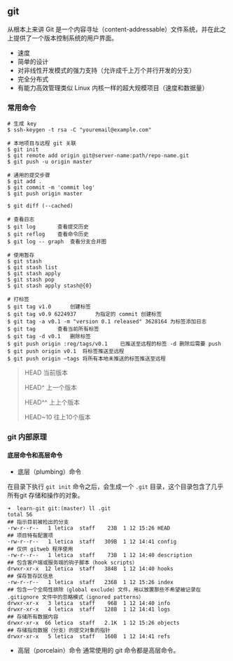 ## git

从根本上来讲 Git 是一个内容寻址（content-addressable）文件系统，并在此之上提供了一个版本控制系统的用户界面。 

- 速度
- 简单的设计
- 对非线性开发模式的强力支持（允许成千上万个并行开发的分支）
- 完全分布式
- 有能力高效管理类似 Linux 内核一样的超大规模项目（速度和数据量）


### 常用命令

```
# 生成 key
$ ssh-keygen -t rsa -C "youremail@example.com"

# 本地项目与远程 git 关联
$ git init
$ git remote add origin git@server-name:path/repo-name.git
$ git push -u origin master

# 通用的提交步骤
$ git add .
$ git commit -m 'commit log'
$ git push origin master

$ git diff (--cached)

# 查看日志
$ git log		查看提交历史
$ git reflog	查看命令历史
$ git log -- graph	查看分支合并图

# 使用暂存
$ git stash
$ git stash list
$ git stash apply
$ git stash pop
$ git stash apply stash@{0}

# 打标签
$ git tag v1.0		创建标签
$ git tag v0.9 6224937		为指定的 commit 创建标签
$ git tag -a v0.1 -m "version 0.1 released" 3628164	为标签添加日志
$ git tag		查看当前所有标签
$ git tag -d v0.1	删除标签
$ git push origin :reg/tags/v0.1	已推送至远程的标签 -d 删除后需要 push
$ git push origin v0.1	将标签推送至远程
$ git push origin —tags	将所有本地未推送的标签推送至远程

```

> HEAD	当前版本
>
> HEAD^	上一个版本
>
> HEAD^^	上上个版本
> 
> HEAD~10  往上10个版本

### git 内部原理

#### 底层命令和高层命令

- 底层（plumbing）命令

在目录下执行 `git init` 命令之后，会生成一个 `.git` 目录，这个目录包含了几乎所有git 存储和操作的对象。

```
➜  learn-git git:(master) ll .git
total 56
## 指示目前被检出的分支
-rw-r--r--   1 letica  staff    23B  1 12 15:26 HEAD
## 项目特有配置项
-rw-r--r--   1 letica  staff   309B  1 12 14:41 config
## 仅供 gitweb 程序使用
-rw-r--r--   1 letica  staff    73B  1 12 14:40 description
## 包含客户端或服务端的钩子脚本（hook scripts）
drwxr-xr-x  12 letica  staff   384B  1 12 14:40 hooks
## 保存暂存区信息
-rw-r--r--   1 letica  staff   236B  1 12 15:26 index
## 包含一个全局性排除（global exclude）文件，用以放置那些不希望被记录在 .gitignore 文件中的忽略模式（ignored patterns）
drwxr-xr-x   3 letica  staff    96B  1 12 14:40 info
drwxr-xr-x   4 letica  staff   128B  1 12 14:41 logs
## 存储所有数据内容
drwxr-xr-x  66 letica  staff   2.1K  1 12 15:26 objects
## 存储指向数据（分支）的提交对象的指针
drwxr-xr-x   5 letica  staff   160B  1 12 14:41 refs
```

- 高层（porcelain）命令
通常使用的 git 命令都是高层命令。
